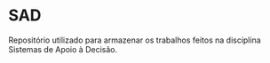 # SAD
Repositório utilizado para armazenar os trabalhos feitos na disciplina Sistemas de Apoio à Decisão.
